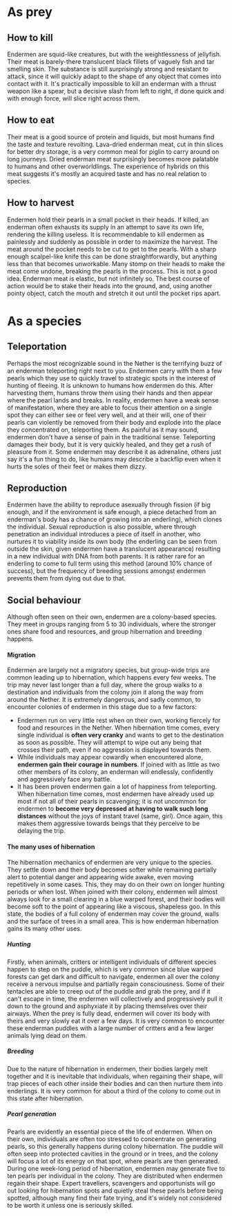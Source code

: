 # As prey
## How to kill
Endermen are squid-like creatures, but with the weightlessness of jellyfish. Their meat is barely-there translucent black fillets of vaguely fish and tar smelling skin. The substance is still surprisingly strong and resistant to attack, since it will quickly adapt to the shape of any object that comes into contact with it. It's practically impossible to kill an enderman with a thrust weapon like a spear, but a decisive slash from left to right, if done quick and with enough force, will slice right across them.
## How to eat
Their meat is a good source of protein and liquids, but most humans find the taste and texture revolting. Lava-dried enderman meat, cut in thin slices for better dry storage, is a very common meal for piglin to carry around on long journeys. Dried enderman meat surprisingly becomes more palatable to humans and other overworldlings. 
The experience of hybrids on this meat suggests it's mostly an acquired taste and has no real relation to species.
## How to harvest
Endermen hold their pearls in a small pocket in their heads. If killed, an enderman often exhausts its supply in an attempt to save its own life, rendering the killing useless. It is recommendable to kill endermen as painlessly and suddenly as possible in order to maximize the harvest.
The meat around the pocket needs to be cut to get to the pearls. With a sharp enough scalpel-like knife this can be done straightforwardly, but anything less than that becomes unworkable. 
Many stomp on their heads to make the meat come undone, breaking the pearls in the process. This is not a good idea. Enderman meat is elastic, but not infinitely so. The best course of action would be to stake their heads into the ground, and, using another pointy object, catch the mouth and stretch it out until the pocket rips apart.

# As a species
## Teleportation
Perhaps the most recognizable sound in the Nether is the terrifying buzz of an enderman teleporting right next to you. Endermen carry with them a few pearls which they use to quickly travel to strategic spots in the interest of hunting of fleeing.
It is unknown to humans how endermen do this. After harvesting them, humans throw them using their hands and then appear where the pearl lands and breaks. In reality, endermen have a weak sense of manifestation, where they are able to focus their attention on a single spot they can either see or feel very well, and at their will, one of their pearls can violently be removed from their body and explode into the place they concentrated on, teleporting them.
As painful as it may sound, endermen don't have a sense of pain in the traditional sense. Teleporting damages their body, but it is very quickly healed, and they get a rush of pleasure from it. Some endermen may describe it as adrenaline, others just say it's a fun thing to do, like humans may describe a backflip even when it hurts the soles of their feet or makes them dizzy.

## Reproduction
Endermen have the ability to reproduce asexually through fission (if big enough, and if the environment is safe enough, a piece detached from an enderman's body has a chance of growing into an enderling), which clones the individual. 
Sexual reproduction is also possible, where through penetration an individual introduces a piece of itself in another, who nurtures it to viability inside its own body (the enderling can be seen from outside the skin, given endermen have a translucent appearance) resulting in a new individual with DNA from both parents. It is rather rare for an enderling to come to full term using this method (around 10% chance of success), but the frequency of breeding sessions amongst endermen prevents them from dying out due to that.
## Social behaviour
Although often seen on their own, endermen are a colony-based species. They meet in groups ranging from 5 to 30 individuals, where the stronger ones share food and resources, and group hibernation and breeding happens. 
#### Migration
Endermen are largely not a migratory species, but group-wide trips are common leading up to hibernation, which happens every few weeks. The trip may never last longer than a full day, where the group walks to a destination and individuals from the colony join it along the way from around the Nether. 
It is extremely dangerous, and sadly common, to encounter colonies of endermen in this stage due to a few factors:
- Endermen run on very little rest when on their own, working fiercely for food and resources in the Nether. When hibernation time comes, every single individual is **often very cranky** and wants to get to the destination as soon as possible. They will attempt to wipe out any being that crosses their path, even if no aggression is displayed towards them.
- While individuals may appear cowardly when encountered alone, **endermen gain their courage in numbers**. If joined with as little as two other members of its colony, an enderman will endlessly, confidently and aggressively face any battle.
- It has been proven endermen gain a lot of happiness from teleporting. When hibernation time comes, most endermen have already used up most if not all of their pearls in scavenging; it is not uncommon for endermen to **become very depressed at having to walk such long distances** without the joys of instant travel (same, girl). Once again, this makes them aggressive towards beings that they perceive to be delaying the trip.

#### The many uses of hibernation
The hibernation mechanics of endermen are very unique to the species. They settle down and their body becomes softer while remaining partially alert to potential danger and appearing wide awake, even moving repetitively in some cases. This, they may do on their own on longer hunting periods or when lost.
When joined with their colony, endermen will almost always look for a small clearing in a blue warped forest, and their bodies will become soft to the point of appearing like a viscous, shapeless goo. 
In this state, the bodies of a full colony of endermen may cover the ground, walls and the surface of trees in a small area. This is how enderman hibernation gains its many other uses.
##### Hunting
Firstly, when animals, critters or intelligent individuals of different species happen to step on the puddle, which is very common since blue warped forests can get dark and difficult to navigate, endermen all over the colony receive a nervous impulse and partially regain consciousness. Some of their tentacles are able to creep out of the puddle and grab the prey, and if it can't escape in time, the endermen will collectively and progressively pull it down to the ground and asphyxiate it by placing themselves over their airways. When the prey is fully dead, endermen will cover its body with theirs and very slowly eat it over a few days. 
It is very common to encounter these enderman puddles with a large number of critters and a few larger animals lying dead on them.
##### Breeding
Due to the nature of hibernation in endermen, their bodies largely melt together and it is inevitable that individuals, when regaining their shape, will trap pieces of each other inside their bodies and can then nurture them into enderlings. It is very common for about a third of the colony to come out in this state after hibernation.
##### Pearl generation
Pearls are evidently an essential piece of the life of endermen. When on their own, individuals are often too stressed to concentrate on generating pearls, so this generally happens during colony hibernation.
The puddle will often seep into protected cavities in the ground or in trees, and the colony will focus a lot of its energy on that spot, where pearls are then generated. During one week-long period of hibernation, endermen may generate five to ten pearls per individual in the colony. They are distributed when endermen regain their shape.
Expert travellers, scavengers and opportunists will go out looking for hibernation spots and quietly steal these pearls before being spotted, although many find their fate trying, and it's widely not considered to be worth it unless one is seriously skilled.